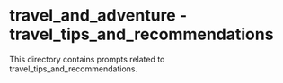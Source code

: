 # travel_and_adventure - travel_tips_and_recommendations

This directory contains prompts related to travel_tips_and_recommendations.